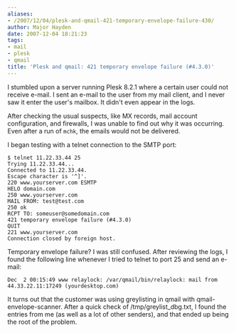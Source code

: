 ```yaml
---
aliases:
- /2007/12/04/plesk-and-qmail-421-temporary-envelope-failure-430/
author: Major Hayden
date: 2007-12-04 18:21:23
tags:
- mail
- plesk
- qmail
title: 'Plesk and qmail: 421 temporary envelope failure (#4.3.0)'
---
```


I stumbled upon a server running Plesk 8.2.1 where a certain user could not receive e-mail. I sent an e-mail to the user from my mail client, and I never saw it enter the user's mailbox. It didn't even appear in the logs.

After checking the usual suspects, like MX records, mail account configuration, and firewalls, I was unable to find out why it was occurring. Even after a run of `mchk`, the emails would not be delivered.

I began testing with a telnet connection to the SMTP port:

```
$ telnet 11.22.33.44 25
Trying 11.22.33.44...
Connected to 11.22.33.44.
Escape character is '^]'.
220 www.yourserver.com ESMTP
HELO domain.com
250 www.yourserver.com
MAIL FROM: test@test.com
250 ok
RCPT TO: someuser@somedomain.com
421 temporary envelope failure (#4.3.0)
QUIT
221 www.yourserver.com
Connection closed by foreign host.
```

Temporary envelope failure? I was still confused. After reviewing the logs, I found the following line whenever I tried to telnet to port 25 and send an e-mail:

```
Dec  2 00:15:49 www relaylock: /var/qmail/bin/relaylock: mail from 44.33.22.11:17249 (yourdesktop.com)
```

It turns out that the customer was using greylisting in qmail with qmail-envelope-scanner. After a quick check of /tmp/greylist_dbg.txt, I found the entries from me (as well as a lot of other senders), and that ended up being the root of the problem.